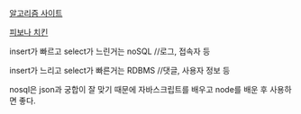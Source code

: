 [알고리즘 사이트](https://www.hackerrank.com/)

[피보나 치킨](https://fibonachicken.herokuapp.com/)



insert가 빠르고 select가 느린거는 noSQL	  //로그, 접속자 등

insert가 느리고 select가 빠른거는 RDBMS	//댓글, 사용자 정보 등



nosql은 json과 궁합이 잘 맞기 때문에 자바스크립트를 배우고 node를 배운 후 사용하면 좋다.